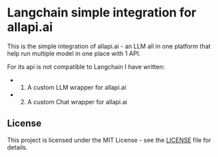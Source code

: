 # Langchain simple integration for allapi.ai

This is the simple integration of allapi.ai - an LLM all in one platform that help run multiple model in one place with 1 API.

For its api is not compatible to Langchain I have written:
- 1. A custom LLM wrapper for allapi.ai
- 2. A custom Chat wrapper for allapi.ai

## License

This project is licensed under the MIT License - see the [LICENSE](LICENSE) file for details.

